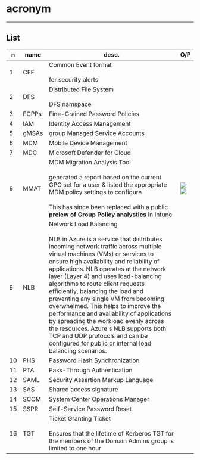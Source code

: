 # acronym

---

## List
|n|name|desc.|O/P|
|-|-------|-----|----|
|1|CEF|Common Event format<br/><br/>for security alerts|
|2|DFS|Distributed File System<br/><br/>DFS namspace|
|3|FGPPs|Fine-Grained Password Policies|
|4|IAM|Identity Access Management|
|5|gMSAs|group Managed Service Accounts|
|6|MDM|Mobile Device Management|
|7|MDC|Microsoft Defender for Cloud|
|8|MMAT|MDM Migration Analysis Tool<br/><br/>generated a report based on the current GPO set for a user & listed the appropriate MDM policy settings to configure<br/><br/>This has since been replaced with a public **preiew of Group Policy analystics** in Intune|<img src="https://i.imgur.com/xDeHeT6.png"><img src="https://i.imgur.com/nWOK2iI.png">|
|9|NLB|Network Load Balancing<br/><br/>NLB in Azure is a service that distributes incoming network traffic across multiple virtual machines (VMs) or services to ensure high availability and reliability of applications. NLB operates at the network layer (Layer 4) and uses load-balancing algorithms to route client requests efficiently, balancing the load and preventing any single VM from becoming overwhelmed. This helps to improve the performance and availability of applications by spreading the workload evenly across the resources. Azure's NLB supports both TCP and UDP protocols and can be configured for public or internal load balancing scenarios.|
|10|PHS|Password Hash Synchronization|
|11|PTA|Pass-Through Authentication|
|12|SAML|Security Assertion Markup Language|
|13|SAS|Shared access signature|
|14|SCOM|System Center Operations Manager|
|15|SSPR|Self-Service Password Reset|
|16|TGT|Ticket Granting Ticket<br/><br/> Ensures that the lifetime of Kerberos TGT for the members of the Domain Admins group is limited to one hour|
